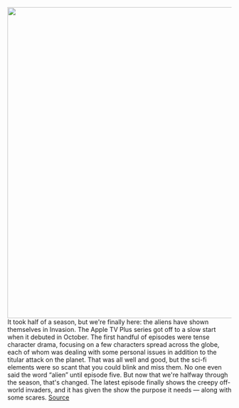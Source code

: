 <img src='https://cdn.vox-cdn.com/thumbor/UuxDdjZmtBWVJfCnvWmhNJy0Xjs=/0x0:3840x1920/1200x800/filters:focal(1613x653:2227x1267)/cdn.vox-cdn.com/uploads/chorus_image/image/70132844/Invasion_Photo_010508.0.jpg' width='700px' /><br/>
It took half of a season, but we're finally here: the aliens have shown themselves in Invasion. The Apple TV Plus series got off to a slow start when it debuted in October. The first handful of episodes were tense character drama, focusing on a few characters spread across the globe, each of whom was dealing with some personal issues in addition to the titular attack on the planet. That was all well and good, but the sci-fi elements were so scant that you could blink and miss them. No one even said the word “alien” until episode five. But now that we're halfway through the season, that's changed. The latest episode finally shows the creepy off-world invaders, and it has given the show the purpose it needs — along with some scares.
<a href='https://www.theverge.com/2021/11/12/22776188/invasion-apple-tv-plus-episode-6-aliens'> Source <a/>